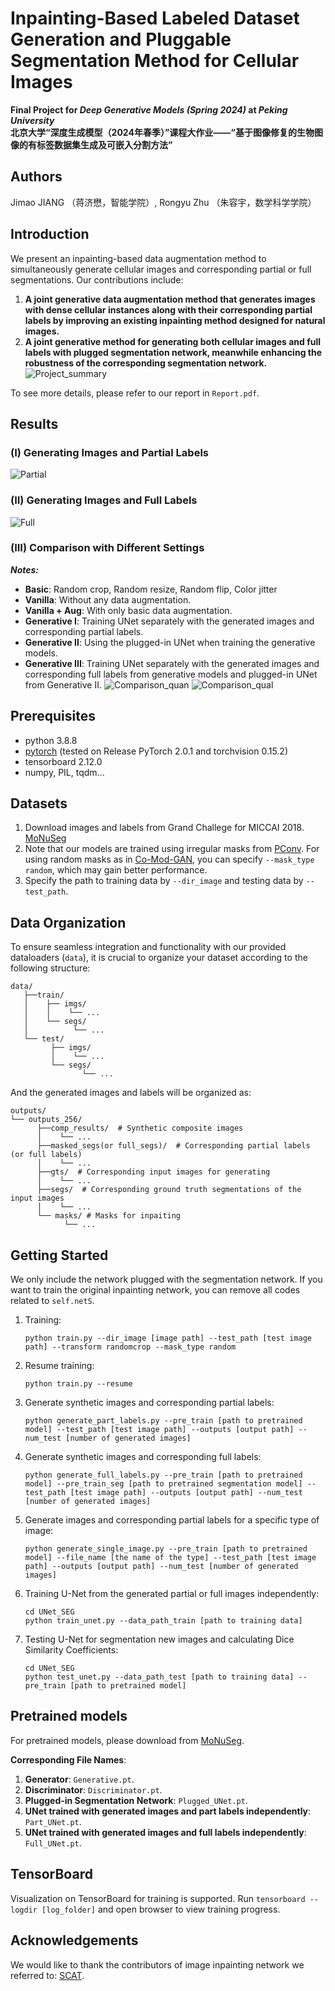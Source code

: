 # Inpainting-Based Labeled Dataset Generation and Pluggable Segmentation Method for Cellular Images

**Final Project for _Deep Generative Models (Spring 2024)_ at _Peking University_**  
**北京大学“深度生成模型（2024年春季）”课程大作业——“基于图像修复的生物图像的有标签数据集生成及可嵌入分割方法”**


## Authors
Jimao JIANG （蒋济懋，智能学院）, Rongyu Zhu （朱容宇，数学科学学院）

<!-- ---------------------------------------------------- -->
## Introduction 
We present an inpainting-based data augmentation method to simultaneously generate cellular images and corresponding partial or full segmentations. Our contributions include:

1) **A joint generative data augmentation method that generates images with dense cellular instances along with their corresponding partial labels by improving an existing inpainting method designed for natural images.** 
2) **A joint generative method for generating both cellular images and full labels with plugged segmentation network, meanwhile enhancing the robustness of the corresponding segmentation network.**
![Project_summary](./resources/project_summary.jpg)

 To see more details, please refer to our report in `Report.pdf`. 
<!-- ------------------------------------------------ -->
## Results
### (I) Generating Images and Partial Labels
![Partial](./resources/part_gen.jpg)
### (II) Generating Images and Full Labels
![Full](./resources/full_gen.jpg)
### (III) Comparison with Different Settings

_**Notes:**_
- **Basic**: Random crop, Random resize, Random flip, Color jitter
- **Vanilla**: Without any data augmentation.
- **Vanilla + Aug**: With only basic data augmentation.
- **Generative I**: Training UNet separately with the generated images and corresponding partial labels.
- **Generative II**: Using the plugged-in UNet when training the generative models.
- **Generative III**: Training UNet separately with the generated images and corresponding full labels from generative models and plugged-in UNet from Generative II.
![Comparison_quan](./resources/quantitative.jpg)
![Comparison_qual](./resources/nosie_visulization.jpg)
<!-- -------------------------------- -->
## Prerequisites 
* python 3.8.8
* [pytorch](https://pytorch.org/) (tested on Release PyTorch 2.0.1 and torchvision 0.15.2)
* tensorboard 2.12.0
* numpy, PIL, tqdm...

<!-- --------------------------------- -->
## Datasets 

1. Download images and labels from Grand Challege for MICCAI 2018. [MoNuSeg](https://monuseg.grand-challenge.org/Data/)
2. Note that our models are trained using irregular masks from [PConv](https://github.com/NVIDIA/partialconv). 
For using random masks as in [Co-Mod-GAN](https://github.com/zsyzzsoft/co-mod-gan), you can specify `--mask_type random`, which may gain better performance.
3. Specify the path to training data by `--dir_image` and testing data by `--test_path`.

<!-- -------------------------------------------------------- -->

## Data Organization
To ensure seamless integration and functionality with our provided dataloaders (`data`), 
it is crucial to organize your dataset according to the following structure:
```
data/
   ├──train/
   │    ├── imgs/
   │    │    └── ...
   │    └── segs/
   │          └── ...
   └── test/
         ├── imgs/
         │    └── ...
         └── segs/
                └── ...         
```
And the generated images and labels will be organized as:
```
outputs/
└── outputs_256/
      ├──comp_results/  # Synthetic composite images
      │    └── ...
      ├──masked_segs(or full_segs)/  # Corresponding partial labels (or full labels) 
      │    └── ...
      ├──gts/  # Corresponding input images for generating
      │    └── ...
      ├──segs/  # Corresponding ground truth segmentations of the input images
      │    └── ...
      └── masks/ # Masks for inpaiting
            └── ...
```
<!-- -------------------------------------------------------- -->
## Getting Started
We only include the network plugged with the segmentation network. If you want to train the original inpainting network, you can remove all codes related to `self.netS`.
1. Training: 
    ```
    python train.py --dir_image [image path] --test_path [test image path] --transform randomcrop --mask_type random
    ```

2. Resume training:
    ```
    python train.py --resume 
    ```
   
3. Generate synthetic images and corresponding partial labels:
    ```
    python generate_part_labels.py --pre_train [path to pretrained model] --test_path [test image path] --outputs [output path] --num_test [number of generated images]
    ```

4. Generate synthetic images and corresponding full labels:
    ```
    python generate_full_labels.py --pre_train [path to pretrained model] --pre_train_seg [path to pretrained segmentation model] --test_path [test image path] --outputs [output path] --num_test [number of generated images]
    ```

5. Generate images and corresponding partial labels for a specific type of image:
    ```
    python generate_single_image.py --pre_train [path to pretrained model] --file_name [the name of the type] --test_path [test image path] --outputs [output path] --num_test [number of generated images]
    ```
   
6. Training U-Net from the generated partial or full images independently:
    ```
   cd UNet_SEG
   python train_unet.py --data_path_train [path to training data]
    ```

7. Testing U-Net for segmentation new images and calculating Dice Similarity Coefficients:
    ```
   cd UNet_SEG
   python test_unet.py --data_path_test [path to training data] --pre_train [path to pretrained model]
    ```
<!-- ------------------------------------------------------------------- -->

## Pretrained models
For pretrained models, please download from [MoNuSeg](https://pan.baidu.com/s/1_m91Okm9W99GHck9AMZb-g?pwd=0000).

**Corresponding File Names**:
1. **Generator**: `Generative.pt`.
2. **Discriminator**: `Discriminator.pt`.
3. **Plugged-in Segmentation Network**: `Plugged_UNet.pt`.
4. **UNet trained with generated images and part labels independently**: `Part_UNet.pt`.
5. **UNet trained with generated images and full labels independently**: `Full_UNet.pt`.

<!-- ------------------------ -->
## TensorBoard
Visualization on TensorBoard for training is supported.
Run `tensorboard --logdir [log_folder]` and open browser to view training progress. 


<!-- ------------------------ -->
## Acknowledgements
We would like to thank the contributors of image inpainting network we referred to: [SCAT](https://github.com/comzzw/Generative-Image-Inpainting).
